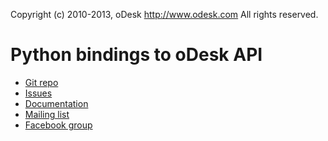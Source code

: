 Copyright (c) 2010-2013, oDesk http://www.odesk.com
All rights reserved.

Python bindings to oDesk API
=======================================

* [Git repo](http://github.com/odesk/python-odesk)
* [Issues](http://github.com/odesk/python-odesk/issues)
* [Documentation](http://odesk.github.com/python-odesk/)
* [Mailing list](http://groups.google.com/group/python-odesk)
* [Facebook group](http://www.facebook.com/group.php?gid=136364403050710)
